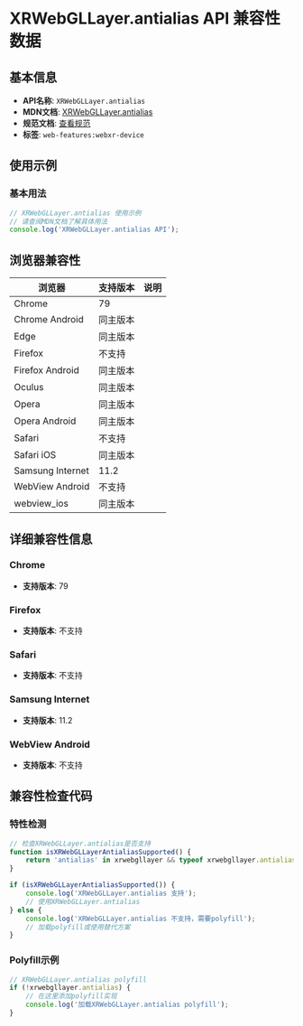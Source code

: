 # XRWebGLLayer.antialias API 兼容性数据

## 基本信息

- **API名称**: `XRWebGLLayer.antialias`
- **MDN文档**: [XRWebGLLayer.antialias](https://developer.mozilla.org/docs/Web/API/XRWebGLLayer/antialias)
- **规范文档**: [查看规范](https://immersive-web.github.io/webxr/#dom-xrwebgllayer-antialias)
- **标签**: `web-features:webxr-device`

## 使用示例

### 基本用法

```javascript
// XRWebGLLayer.antialias 使用示例
// 请查阅MDN文档了解具体用法
console.log('XRWebGLLayer.antialias API');
```

## 浏览器兼容性

| 浏览器 | 支持版本 | 说明 |
|--------|----------|------|
| Chrome | 79 |  |
| Chrome Android | 同主版本 |  |
| Edge | 同主版本 |  |
| Firefox | 不支持 |  |
| Firefox Android | 同主版本 |  |
| Oculus | 同主版本 |  |
| Opera | 同主版本 |  |
| Opera Android | 同主版本 |  |
| Safari | 不支持 |  |
| Safari iOS | 同主版本 |  |
| Samsung Internet | 11.2 |  |
| WebView Android | 不支持 |  |
| webview_ios | 同主版本 |  |

## 详细兼容性信息

### Chrome

- **支持版本**: 79

### Firefox

- **支持版本**: 不支持

### Safari

- **支持版本**: 不支持

### Samsung Internet

- **支持版本**: 11.2

### WebView Android

- **支持版本**: 不支持

## 兼容性检查代码

### 特性检测

```javascript
// 检查XRWebGLLayer.antialias是否支持
function isXRWebGLLayerAntialiasSupported() {
    return 'antialias' in xrwebgllayer && typeof xrwebgllayer.antialias === 'function';
}

if (isXRWebGLLayerAntialiasSupported()) {
    console.log('XRWebGLLayer.antialias 支持');
    // 使用XRWebGLLayer.antialias
} else {
    console.log('XRWebGLLayer.antialias 不支持，需要polyfill');
    // 加载polyfill或使用替代方案
}
```

### Polyfill示例

```javascript
// XRWebGLLayer.antialias polyfill
if (!xrwebgllayer.antialias) {
    // 在这里添加polyfill实现
    console.log('加载XRWebGLLayer.antialias polyfill');
}
```

